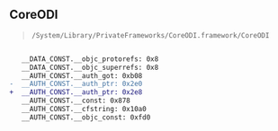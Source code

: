 ## CoreODI

> `/System/Library/PrivateFrameworks/CoreODI.framework/CoreODI`

```diff

   __DATA_CONST.__objc_protorefs: 0x8
   __DATA_CONST.__objc_superrefs: 0x8
   __AUTH_CONST.__auth_got: 0xb08
-  __AUTH_CONST.__auth_ptr: 0x2e0
+  __AUTH_CONST.__auth_ptr: 0x2e8
   __AUTH_CONST.__const: 0x878
   __AUTH_CONST.__cfstring: 0x10a0
   __AUTH_CONST.__objc_const: 0xfd0

```
